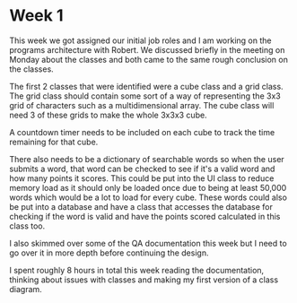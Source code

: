 # Week 1
This week we got assigned our initial job roles and I am working on the programs architecture with Robert. We discussed briefly in the meeting on Monday about the classes and both came to the same rough conclusion on the classes.

The first 2 classes that were identified were a cube class and a grid class. The grid class should contain some sort of a way of representing the 3x3 grid of characters such as a multidimensional array. The cube class will need 3 of these grids to make the whole 3x3x3 cube.

A countdown timer needs to be included on each cube to track the time remaining for that cube.

There also needs to be a dictionary of searchable words so when the user submits a word, that word can be checked to see if it's a valid word and how many points it scores. This could be put into the UI class to reduce memory load as it should only be loaded once due to being at least 50,000 words which would be a lot to load for every cube. These words could also be put into a database and have a class that accesses the database for checking if the word is valid and have the points scored calculated in this class too.

I also skimmed over some of the QA documentation this week but I need to go over it in more depth before continuing the design.

I spent roughly 8 hours in total this week reading the documentation, thinking about issues with classes and making my first version of a class diagram.
